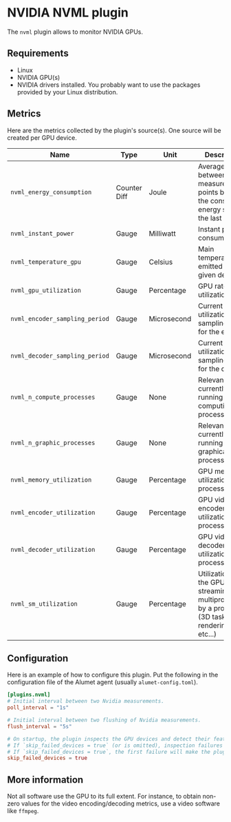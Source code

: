# NVIDIA NVML plugin

The `nvml` plugin allows to monitor NVIDIA GPUs.

## Requirements

- Linux
- NVIDIA GPU(s)
- NVIDIA drivers installed. You probably want to use the packages provided by your Linux distribution.

## Metrics

Here are the metrics collected by the plugin's source(s).
One source will be created per GPU device.

|Name|Type|Unit|Description|Resource|ResourceConsumer|Attributes|
|----|----|----|-----------|---------|-----------------|----------|
|`nvml_energy_consumption`|Counter Diff|Joule|Average between 2 measurement points based on the consumed energy since the last boot|GPU|LocalMachine||
|`nvml_instant_power`|Gauge|Milliwatt|Instant power consumption|GPU|LocalMachine||
|`nvml_temperature_gpu`|Gauge|Celsius|Main temperature emitted by a given device|GPU|LocalMachine||
|`nvml_gpu_utilization`|Gauge|Percentage|GPU rate utilization|GPU|LocalMachine||
|`nvml_encoder_sampling_period`|Gauge|Microsecond|Current utilization and sampling size for the encoder|GPU|LocalMachine||
|`nvml_decoder_sampling_period`|Gauge|Microsecond|Current utilization and sampling size for the decoder|GPU|LocalMachine||
|`nvml_n_compute_processes`|Gauge|None|Relevant currently running computing processes data|GPU|LocalMachine||
|`nvml_n_graphic_processes`|Gauge|None|Relevant currently running graphical processes data|GPU|LocalMachine||
|`nvml_memory_utilization`|Gauge|Percentage|GPU memory utilization by a process|Process|LocalMachine||
|`nvml_encoder_utilization`|Gauge|Percentage|GPU video encoder utilization by a process|Process|LocalMachine||
|`nvml_decoder_utilization`|Gauge|Percentage|GPU video decoder utilization by a process|Process|LocalMachine||
|`nvml_sm_utilization`|Gauge|Percentage|Utilization of the GPU streaming multiprocessors by a process (3D task and rendering, etc...)|Process|LocalMachine||

## Configuration

Here is an example of how to configure this plugin.
Put the following in the configuration file of the Alumet agent (usually `alumet-config.toml`).

```toml
[plugins.nvml]
# Initial interval between two Nvidia measurements.
poll_interval = "1s"

# Initial interval between two flushing of Nvidia measurements.
flush_interval = "5s"

# On startup, the plugin inspects the GPU devices and detect their features.
# If `skip_failed_devices = true` (or is omitted), inspection failures will be logged and the plugin will continue.
# If `skip_failed_devices = true`, the first failure will make the plugin's startup fail.
skip_failed_devices = true
```

## More information

Not all software use the GPU to its full extent.
For instance, to obtain non-zero values for the video encoding/decoding metrics, use a video software like `ffmpeg`.
